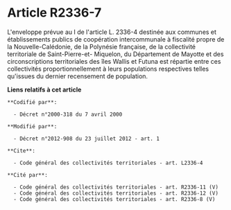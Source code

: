 # Article R2336-7

L'enveloppe prévue au I de l'article L. 2336-4 destinée aux communes et établissements publics de coopération intercommunale
à fiscalité propre de la Nouvelle-Calédonie, de la Polynésie française, de la collectivité territoriale de Saint-Pierre-et-
Miquelon, du Département de Mayotte et des circonscriptions territoriales des îles Wallis et Futuna est répartie entre ces
collectivités proportionnellement à leurs populations respectives telles qu'issues du dernier recensement de population.

**Liens relatifs à cet article**

	**Codifié par**:

	  - Décret n°2000-318 du 7 avril 2000

	**Modifié par**:

	  - Décret n°2012-908 du 23 juillet 2012 - art. 1

	**Cite**:

	  - Code général des collectivités territoriales - art. L2336-4

	**Cité par**:

	  - Code général des collectivités territoriales - art. R2336-11 (V)
	  - Code général des collectivités territoriales - art. R2336-12 (V)
	  - Code général des collectivités territoriales - art. R2336-8 (V)
